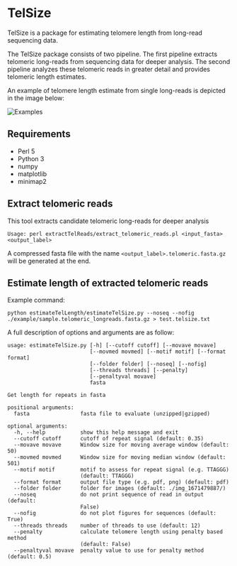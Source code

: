 # TelSize
TelSize is a package for estimating telomere length from long-read sequencing data.

The TelSize package consists of two pipeline. The first pipeline extracts telomeric long-reads from sequencing data for deeper analysis. The second pipeline analyzes these telomeric reads in greater detail and provides telomeric length estimates.

An example of telomere length estimate from single long-reads is depicted in the image below:

![Examples](/img/telomere_length_estimate_longreads.png)

## Requirements
- Perl 5
- Python 3
- numpy
- matplotlib
- minimap2

## Extract telomeric reads
This tool extracts candidate telomeric long-reads for deeper analysis

```
Usage: perl extractTelReads/extract_telomeric_reads.pl <input_fasta> <output_label>
```

A compressed fasta file with the name `<output_label>.telomeric.fasta.gz` will be generated at the end.


## Estimate length of extracted telomeric reads

Example command:
```
python estimateTelLength/estimateTelSize.py --noseq --nofig ./example/sample.telomeric_longreads.fasta.gz > test.telsize.txt
```

A full description of options and arguments are as follow:

```
usage: estimateTelSize.py [-h] [--cutoff cutoff] [--movave movave]
                          [--movmed movmed] [--motif motif] [--format format]
                          [--folder folder] [--noseq] [--nofig]
                          [--threads threads] [--penalty]
                          [--penaltyval movave]
                          fasta

Get length for repeats in fasta

positional arguments:
  fasta                fasta file to evaluate (unzipped|gzipped)

optional arguments:
  -h, --help           show this help message and exit
  --cutoff cutoff      cutoff of repeat signal (default: 0.35)
  --movave movave      Window size for moving average window (default: 50)
  --movmed movmed      Window size for moving median window (default: 501)
  --motif motif        motif to assess for repeat signal (e.g. TTAGGG)
                       (default: TTAGGG)
  --format format      output file type (e.g. pdf, png) (default: pdf)
  --folder folder      folder for images (default: ./img_1671479887/)
  --noseq              do not print sequence of read in output (default:
                       False)
  --nofig              do not plot figures for sequences (default: True)
  --threads threads    number of threads to use (default: 12)
  --penalty            calculate telomere length using penalty based method
                       (default: False)
  --penaltyval movave  penalty value to use for penalty method (default: 0.5)
```

